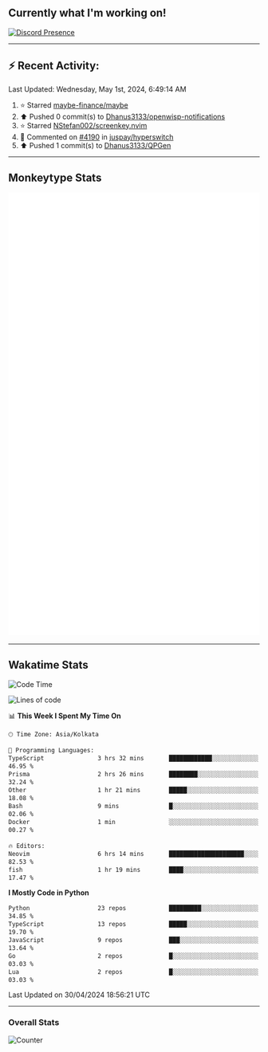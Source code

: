 ## Currently what I'm working on!
[![Discord Presence](https://lanyard.cnrad.dev/api/534981034400284712)](https://discord.com/users/534981034400284712)

---

## :zap: Recent Activity:
<!--RECENT_ACTIVITY:last_update-->
Last Updated: Wednesday, May 1st, 2024, 6:49:14 AM
<!--RECENT_ACTIVITY:last_update_end-->
<!--RECENT_ACTIVITY:start-->
1. ⭐ Starred [maybe-finance/maybe](https://github.com/maybe-finance/maybe)<br>
2. ⬆️ Pushed 0 commit(s) to [Dhanus3133/openwisp-notifications](https://github.com/Dhanus3133/openwisp-notifications)<br>
3. ⭐ Starred [NStefan002/screenkey.nvim](https://github.com/NStefan002/screenkey.nvim)<br>
4. 💬 Commented on [#4190](https://github.com/juspay/hyperswitch/pull/4190#issuecomment-2036205856) in [juspay/hyperswitch](https://github.com/juspay/hyperswitch)<br>
5. ⬆️ Pushed 1 commit(s) to [Dhanus3133/QPGen](https://github.com/Dhanus3133/QPGen)<br>
<!--RECENT_ACTIVITY:end-->

---

## Monkeytype Stats
<a href="https://monkeytype.com/profile/dhanus">
  <img src="https://raw.githubusercontent.com/Dhanus3133/Dhanus3133/monkeytype/monkeytype-lbpb.svg" alt="Monkeytype Profile" />
</a>

---

## Wakatime Stats
<!--START_SECTION:waka-->
![Code Time](http://img.shields.io/badge/Code%20Time-1%2C788%20hrs%2010%20mins-blue)

![Lines of code](https://img.shields.io/badge/From%20Hello%20World%20I%27ve%20Written-4.9%20million%20lines%20of%20code-blue)

📊 **This Week I Spent My Time On** 

```text
🕑︎ Time Zone: Asia/Kolkata

💬 Programming Languages: 
TypeScript               3 hrs 32 mins       ████████████░░░░░░░░░░░░░   46.95 % 
Prisma                   2 hrs 26 mins       ████████░░░░░░░░░░░░░░░░░   32.24 % 
Other                    1 hr 21 mins        █████░░░░░░░░░░░░░░░░░░░░   18.08 % 
Bash                     9 mins              █░░░░░░░░░░░░░░░░░░░░░░░░   02.06 % 
Docker                   1 min               ░░░░░░░░░░░░░░░░░░░░░░░░░   00.27 % 

🔥 Editors: 
Neovim                   6 hrs 14 mins       █████████████████████░░░░   82.53 % 
fish                     1 hr 19 mins        ████░░░░░░░░░░░░░░░░░░░░░   17.47 % 
```

**I Mostly Code in Python** 

```text
Python                   23 repos            █████████░░░░░░░░░░░░░░░░   34.85 % 
TypeScript               13 repos            █████░░░░░░░░░░░░░░░░░░░░   19.70 % 
JavaScript               9 repos             ███░░░░░░░░░░░░░░░░░░░░░░   13.64 % 
Go                       2 repos             █░░░░░░░░░░░░░░░░░░░░░░░░   03.03 % 
Lua                      2 repos             █░░░░░░░░░░░░░░░░░░░░░░░░   03.03 % 
```




 Last Updated on 30/04/2024 18:56:21 UTC
<!--END_SECTION:waka-->
---

### Overall Stats

<img src="https://moe-counter.glitch.me/get/@Dhanus3133?theme=asoul" alt="Counter" />
